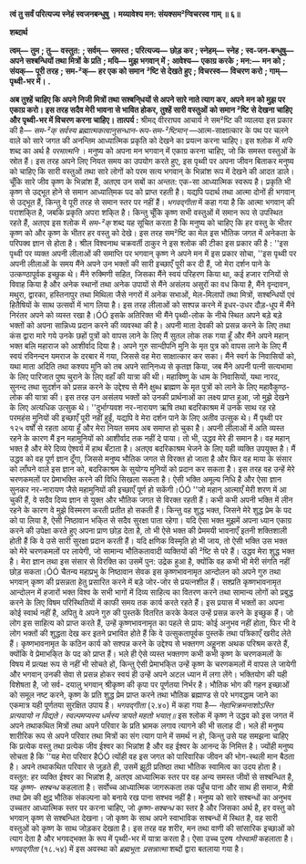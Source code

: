 **त्वं तु सर्वं परित्यज्य स्नेहं स्वजनबन्धुषु ।** **मय्यावेश्य मन: संयक्सम²ग्विचरस्व गाम् ॥ ६॥** 

**शब्दार्थ** 

**त्वम्—** **तुम** **; तु—** **वस्तुत:** **; सर्वम्—** **समस्त** **; परित्यज्य—** **छोड़ कर** **; स्नेहम्—** **स्नेह** **; स्व-जन-बन्धुषु—** **अपने सश्बन्धियों तथा मित्रों** **के प्रति** **; मयि—** **मुझ भगवान् में** **; आवेश्य—** **एकाग्र करके** **; मन:—** **मन को** **; संयक्—** **पूरी तरह** **; सम-²क्—** **हर एक को समान** **²ष्टि से देखते हुए** **; विचरस्व—** **विचरण करो** **; गाम्—** **पृथ्वी-भर में।** **.** 

**अब तुश्हें चाहिए कि अपने निजी मित्रों तथा सश्बनि्धयों से अपने सारे नाते त्याग कर, अपने** **मन को मुझ पर एकाग्र करो। इस तरह सदैव मेरी भावना से भावित होकर, तुश्हें सारी वस्तुओं** **को समान ²ष्टि से देखना चाहिए और पृथ्वी-भर में विचरण करना चाहिए।** **तात्पर्य :** श्रीमद् वीरराघव आचार्य ने सम²ष्टि की व्यालया इस प्रकार की है— *सम-²क् सर्वस्य* *ब्रह्मात्मकत्वानुसन्धान-रूप-सम-²ष्टिमान्* —आत्म-साक्षात्कार के पथ पर चलने वाले को सारे जगत की अनन्तिम आध्यात्मिक प्रकृति को देखने का प्रयत्न करना चाहिए। इस श्लोक में *मयि* शब्द का अर्थ है *परमात्मनि* । मनुष्य को अपना मन भगवान् में एकाग्र करना चाहिए, जो कि समस्त वस्तुओं के स्रोत हैं। इस तरह अपने लिए नियत समय का उपयोग करते हुए, इस पृथ्वी पर अपना जीवन बिताकर मनुष्य को चाहिए कि सारी वस्तुओं तथा सारे लोगों को परम सत्य भगवान् के भिन्नांश रूप में देखने की आदत डाले। चूँकि सारे जीव कृष्ण के भिन्नांश हैं, अतएव उन सबों का अन्तत: एक-सा आध्यात्मिक स्वरूप है। प्रकृति भी कृष्ण से उद्भूत होने से समान आध्याति्मक पद को प्राप्त रहती है। यद्यपि पदार्थ तथा आत्मा दोनों ही भगवान् से उद्भूत हैं, किन्तु वे पूरी तरह से समान स्तर पर नहीं हैं। *भगवद्गीता*  में कहा गया है कि आत्मा भगवान् की पराशकि्त है, जबकि प्रकृति अपरा शकि्त है। किन्तु चूँकि कृष्ण सभी वस्तुओं में समान रूप से उपस्थित रहते हैं, अतएव इस श्लोक में *सम-²क्* शब्द यह सूचित करता है कि मनुष्य को चाहिए कि हर वस्तु के भीतर कृष्ण को और कृष्ण के भीतर हर वस्तु को देखे। इस तरह सम²ष्टि का मेल इस भौतिक जगत में अनेकता के परिपक्व ज्ञान से होता है। श्रील विश्वनाथ चक्रवर्ती ठाकुर ने इस श्लोक की टीका इस प्रकार की है : ''इस पृथ्वी पर व्यक्त अपनी लीलाओं की समाप्ति पर भगवान् कृष्ण ने अपने मन में इस प्रकार सोचा, ''इस पृथ्वी पर अपनी लीलाओं के समय मैंने अपने उन भक्तों की सारी इच्छाएँ पूरी कर दी हैं, जो मेरा दर्शन पाने के उत्कण्ठापूर्वक इच्छुक थे। मैंने रुक्मिणी सहित, जिसका मैंने स्वयं परिहरण किया था, कई हजार रानियों से विवाह किया है और अनेक स्थानों तथा अनेक उपायों से मैंने असंलय असुरों का वध किया है, मैंने वृन्दावन, मथुरा, द्वारका, हस्तिनापुर तथा मिथिला जैसे नगरों में अनेक सभाओं, मेल-मिलापों तथा मित्रों, सश्बन्धियों एवं हितैषियों के साथ उत्सवों में भाग लिया है। इस तरह लीलाओं को सश्पन्न करने में इधर-उधर दौड़-धूप में मैंने निरंतर अपने को व्यस्त रखा है।ÓÓ इसके अतिरिक्त भी मैंने पृथ्वी-लोक के नीचे स्थित अपने बड़े बड़े भक्तों को अपना सान्निध्य प्रदान करने की व्यवस्था की है। अपनी माता देवकी को प्रसन्न करने के लिए तथा कंस द्वारा मारे गये उनके छहों पुत्रों को वापस लाने के लिए मैं सुतल लोक तक गया हूँ और मैंने अपने महान् भक्त बलि महाराज को आशीर्वाद दिया है। अपने गुरु सान्दीपनि मुनि के मृत पुत्र को वापस लाने के लिए मैं स्वयं रविनन्दन यमराज के दरबार में गया, जिससे वह मेरा साक्षात्कार कर सका। मैंने स्वर्ग के निवासियों को, यथा माता अदिति तथा कश्यप मुनि को तब अपने सानि्नध्य से कृतज्ञ किया, जब मैंने अपनी पत्नी सत्यभामा के लिए पारिजात पुष्प चुराने के लिए वहाँ की यात्रा की थी। महाविष्णु के धाम के निवासियों, यथा नारद, सुनन्द तथा सुदर्शन को प्रसन्न करने के उद्देश्य से मैंने क्षुब्ध ब्राह्मण के मृत पुत्रों को लाने के लिए महावैकुण्ठ-लोक की यात्रा की। इस तरह उन असंलय भक्तों को उनकी प्रार्थनाओं का लक्ष्य प्राप्त हुआ, जो मुझे देखने के लिए अत्यधिक उत्सुक थे। ''दुर्भाग्यवश नर-नारायण ऋषि तथा बदरिकाश्रम में उनके साथ रह रहे परमहंस मुनियों की इच्छाएँ पूरी नहीं हुईं, यद्यपि वे मेरा दर्शन पाने के लिए अतीव उत्सुक थे। मैं पृथ्वी पर १२५ वर्षों से रहता आया हूँ और मेरा नियत समय अब समाप्त हो चुका है। अपनी लीलाओं में अति व्यस्त रहने के कारण मैं इन महामुनियों को आशीर्वाद तक नहीं दे पाया। तो भी, उद्धव मेरे ही समान है। वह महान् भक्त है और मेरे दिव्य ऐश्वर्य में हाथ बँटाता है। अतएव बदरिकाश्रम भेजने के लिए यही व्यक्ति उपयुक्त है। मैं उद्धव को वह पूर्ण ज्ञान दूँगा, जिससे मनुष्य भौतिक जगत से विरक्त हो जाता है और फिर वह माया के संसार को लाँघने वाले इस ज्ञान को, बदरिकाश्रम के सुयोग्य मुनियों को प्रदान कर सकता है। इस तरह वह उन्हें मेरे चरणकमलों पर प्रेमाभक्ति करने की विधि सिखला सकता है। ऐसी भक्ति अमूल्य निधि है और ऐसा ज्ञान सुनकर नर-नारायण जैसे महामुनियों की इच्छाएँ पूर्ण हो सकेंगी।ÓÓ ''जो महान् आत्माएँ मेरी शरण में आ चुकी हैं, वे सदैव दिव्य ज्ञान से युक्त और भौतिक जगत से विरक्त रहती हैं। कभी कभी अपनी भक्ति में लीन रहने के कारण वे मुझे विस्मरण करती प्रतीत हो सकती हैं। किन्तु वह शुद्ध भक्त, जिसने मेरे शुद्ध प्रेम के पद को पा लिया है, ऐसी निष्ठावान भकि्त से सदैव सुरक्षा पाता रहेगा। यदि ऐसा भक्त मुझमें अपना ध्यान एकाग्र करने की उपेक्षा करते हुए अपना प्राण छोड़ देता है, तो भी ऐसे भक्त की प्रेममयी भावनाएँ इतनी शक्तिशाली होती हैं कि वे उसे सारी सुरक्षा प्रदान करती हैं। यदि क्षणिक विस्मृति हो भी जाय, तो ऐसी भक्ति उस भक्त को मेरे चरणकमलों पर लायेगी, जो सामान्य भौतिकतावादी व्यक्तियों की ²ष्टि से परे हैं। उद्धव मेरा शुद्ध भक्त है। मेरा ज्ञान तथा इस संसार से विरक्ति का उसमें पुन: उद्रेक हुआ है, क्योंकि वह कभी भी मेरी संगति नहीं छोड़ सकता।ÓÓ चैतन्य महाप्रभु के निष्ठावान सेवक इस कृष्णभावनामृत आन्दोलन को अपने गुरु तथा भगवान् कृष्ण की प्रसन्नता हेतु प्रसारित करने में बड़े जोर-जोर से प्रयत्नशील हैं। सश्प्रति कृष्णभावनामृत आन्दोलन में हजारों भक्त विश्व के सभी भागों में दिव्य साहित्य का वितरण करने तथा सामान्य लोगों को प्रबुद्ध करने के लिए विषम परिस्थितियों में काफी समय तक कार्य करते रहते हैं। इस प्रयास में भक्तों का अपना कोई स्वार्थ नहीं है, अपितु वे अपने गुरु की पुस्तकें वितरित करके केवल उन्हें प्रसन्न करने के इच्छुक हैं। जो लोग इस साहित्य को प्राप्त करते हैं, उन्हें कृष्णभावनामृत का पहले से प्राय: कोई अनुभव नहीं होता, फिर भी वे लोग भक्तों की शुद्धता देख कर इतने प्रभावित होते हैं कि वे उत्सुकतापूर्वक पुस्तकें तथा पत्रिकाएँ खरीद लेते हैं। कृष्णभावनामृत के कठिन कार्य को सश्पन्न करने के उद्देश्य से भक्तगण अहॢनश अथक परिश्रम करते हैं, क्योंकि वे प्रेमाभकि्त के पद को प्राप्त हैं। भले ही ऐसे व्यस्त भक्तगण कभी कभी कृष्ण के चरणकमलों के विषय में प्रत्यक्ष रूप से नहीं भी सोचते हों, किन्तु ऐसी प्रेमाभकि्त उन्हें कृष्ण के चरणकमलों में वापस ले जायेगी और भगवान् उनकी सेवा से प्रसन्न होकर स्वयं ही उन्हें अपने अटल ध्यान में लगा लेंगे। भक्तियोग की यही विशेषता है, जो सर्व- दयालु भगवान् श्रीकृष्ण की कृपा पर पूर्णतया निर्भर है। भौतिक भोग की गहन इच्छाओं को समूल नष्ट करने, कृष्ण के प्रति शुद्ध प्रेम प्राप्त करने तथा भौतिक ब्रह्माण्ड से परे भगवद्धाम जाने का एकमात्र यही पूर्णतया सुरक्षित उपाय है। *भगवद्गीता* (२.४०) में कहा गया है— *नेहाभिक्रमनाशोऽस्ति प्रत्यवायो न विद्यते।* *स्वल्पमप्यस्य धर्मस्य त्रायते महतो भयात्॥* इस श्लोक में कृष्ण ने उद्धव को इस जगत में अपने तथाकथित मित्रों तथा अपने परिवार के प्रति भ्रामक लगाव त्यागने की भी सलाह दी। भले ही मनुष्य शारीरिक रूप से अपने परिवार तथा मित्रों का संग त्याग पाने में समर्थ न हो, किन्तु उसे यह समझना चाहिए कि प्रत्येक वस्तु तथा प्रत्येक जीव ईश्वर का भिन्नांश है और वह ईश्वर के आनन्द के निमित्त है। ज्योंही मनुष्य सोचता है कि ''यह मेरा परिवार हैÓÓ त्योंही वह इस जगत को पारिवारिक जीवन की भोग-स्थली मान बैठता है। अपने तथाकथित परिवार से जुड़ते ही, उसमें झूठी प्रतिष्ठा तथा भौतिक स्वामित्व का उदय होता है। वस्तुत: हर व्यक्ति ईश्वर का भिन्नांश है, अतएव आध्यात्मिक स्तर पर वह अन्य समस्त जीवों से सश्बन्धित है, यह *कृष्ण-* *सश्बन्ध* कहलाता है। सर्वोच्च आध्यात्मिक जागरूकता तक पहुँच पाना और साथ ही समाज, मैत्री तथा प्रेम की क्षुद्र भौतिक संकल्पना को बनाये रख पाना सश्भव नहीं है। मनुष्य को सारे सश्बन्धों का अनुभव उच्चतर आध्यात्मिक स्तर पर करना चाहिए, जो *कृष्ण-सश्बन्ध* का स्तर है और जिसका अर्थ है, हर वस्तु को भगवान् कृष्ण से सश्बन्धित देखना। जो कृष्ण के साथ अपने स्वाभाविक सश्बन्धों में स्थित है, वह सारी वस्तुओं को कृष्ण के साथ जोड़कर देखता है। इस तरह वह शरीर, मन तथा वाणी की सांसारिक इच्छाओं को त्याग देता है और भगवद्भक्त के रूप में पृथ्वी-भर में यात्रा करता है। ऐसा उच्च पुरुष *गोस्वामी* कहलाता है। *भगवद्गीता*  (१८.५४) में इस अवस्था को *ब्रह्मभूत: प्रसन्नात्मा* शब्दों द्वारा बतलाया गया है।  